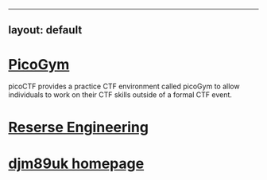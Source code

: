 
---
layout: default
---
# [PicoGym](./picogym.md)
picoCTF provides a practice CTF environment called picoGym to allow individuals to work on their CTF skills outside of a formal CTF event.

# [Reserse Engineering](./picogym_re.md)

# [djm89uk homepage](./index.md)
